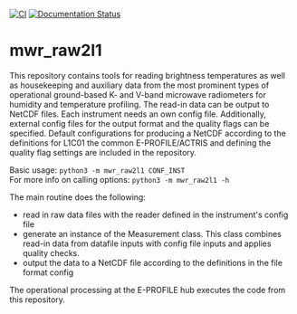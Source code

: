 [![CI](https://github.com/MeteoSwiss/mwr_raw2l1/actions/workflows/CI_tests.yaml/badge.svg)](https://github.com/MeteoSwiss/mwr_raw2l1/actions/workflows/CI_tests.yaml)
[![Documentation Status](https://readthedocs.org/projects/mwr-raw2l1/badge/?version=latest)](https://mwr-raw2l1.readthedocs.io/en/latest/?badge=latest)
      

# mwr_raw2l1

This repository contains tools for reading brightness temperatures as well as housekeeping and auxiliary data from the
most prominent types of operational ground-based K- and V-band microwave radiometers for humidity and temperature
profiling. The read-in data can be output to NetCDF files. 
Each instrument needs an own config file. Additionally, external config files for the output format and the quality flags
can be specified. Default configurations for producing a NetCDF according to the definitions for L1C01 the common 
E-PROFILE/ACTRIS and defining the quality flag settings are included in the repository. 

Basic usage:
`python3 -m mwr_raw2l1 CONF_INST`\
For more info on calling options:
`python3 -m mwr_raw2l1 -h`


The main routine does the following:
  - read in raw data files with the reader defined in the instrument's config file
  - generate an instance of the Measurement class. This class combines read-in data from datafile inputs with config
    file inputs and applies quality checks.
  - output the data to a NetCDF file according to the definitions in the file format config

The operational processing at the E-PROFILE hub executes the code from this repository.